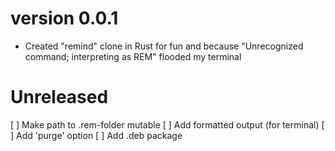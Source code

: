 # version 0.0.1

- Created "remind" clone in Rust for fun and because "Unrecognized command; interpreting as REM" flooded my terminal

# Unreleased

[ ] Make path to .rem-folder mutable
[ ] Add formatted output (for terminal)
[ ] Add 'purge' option
[ ] Add .deb package

